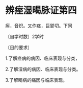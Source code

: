 # 辨痓湿暍脉证第四

痓，音炽。又作痉，巨郢切。下同

〔自学时数〕2学时

〔目的要求〕

1.了解痉病的病因、临床表现与分类，

2.了解湿病的病因、临床表现与分类。

3.了解暍病的痛因与临床表现。
